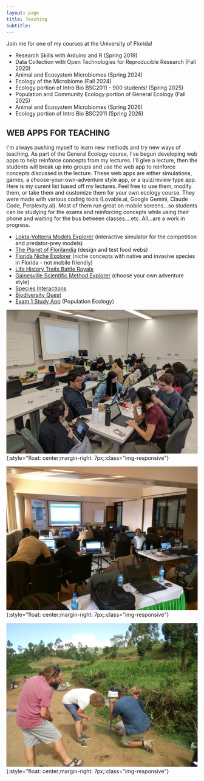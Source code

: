 ```yaml
---
layout: page
title: Teaching
subtitle: 
---
```

Join me for one of my courses at the University of Florida!

 - Research Skills with Arduino and R (Spring 2019)
 - Data Collection with Open Technologies for Reproducible Research (Fall 2020) 
 - Animal and Ecosystem Microbiomes (Spring 2024)
 - Ecology of the Microbiome (Fall 2024)
 - Ecology portion of Intro Bio BSC2011 - 900 students! (Spring 2025)
 - Population and Community Ecology portion of General Ecology (Fall 2025)
 - Animal and Ecosystem Microbiomes (Spring 2026)
 - Ecology portion of Intro Bio BSC2011 (Spring 2026)

## WEB APPS FOR TEACHING

I'm always pushing myself to learn new methods and try new ways of teaching. As part of the General Ecology course, I've begun developing web apps to help reinforce concepts from my lectures. I'll give a lecture, then the students will break up into groups and use the web app to reinforce concepts discussed in the lecture. These web apps are either simulations, games, a choose-your-own-adventure style app, or a quiz/review type app. Here is my curent list based off my lectures. Feel free to use them, modify them, or take them and customize them for your own ecology course. They were made with various coding tools (Lovable.ai, Google Gemini, Claude Code, Perplexity.ai). Most of them run great on mobile screens...so students can be studying for the exams and reinforcing concepts while using their phone and waiting for the bus between classes....etc. All...are a work in progress.

 - [Lokta-Volterra Models Explorer](https://ufduttonlab.github.io/lotka-volterra/) (interactive simulator for the competition and predator-prey models)
 - [The Planet of Florilandia](https://ufduttonlab.github.io/florilandia/) (design and test food webs)
 - [Florida Niche Explorer](https://ufduttonlab.github.io/florida-niche-explorer/) (niche concepts with native and invasive species in Florida - not mobile friendly)
 - [Life History Traits Battle Royale](https://ufduttonlab.github.io/life-history-traits/)
 - [Gainesville Scientific Method Explorer](https://ufduttonlab.github.io/GSM.html) (choose your own adventure style)
 - [Species Interactions](https://ufduttonlab.github.io/interactions.html)
 - [Biodiversity Quest](https://ufduttonlab.github.io/biodiversity.html)
 - [Exam 1 Study App](https://ufduttonlab.github.io/ge1-study-buddy/) (Population Ecology)

![Class at UF](img/IMG_20200130_110114.jpg){:style="float: center;margin-right: 7px;:class="img-responsive"}

![Class in Kericho](img/kericho2.jpg){:style="float: center;margin-right: 7px;:class="img-responsive"}

![Class in the field in Kenya](img/dutch6.jpg){:style="float: center;margin-right: 7px;:class="img-responsive"}
